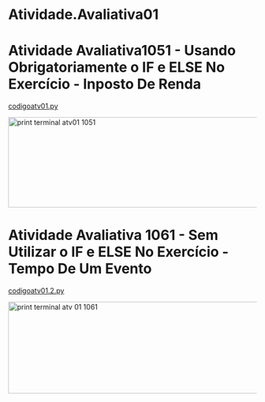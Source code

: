 # Atividade.Avaliativa01

# Atividade Avaliativa1051 - Usando Obrigatoriamente o IF e ELSE No Exercício - Inposto De Renda

[codigoatv01.py](https://github.com/user-attachments/files/22429803/codigoatv01.py)

<img width="1404" height="183" alt="print terminal atv01 1051" src="https://github.com/user-attachments/assets/4270e248-3835-45af-b095-6bf7711fb324" />

# Atividade Avaliativa 1061 - Sem Utilizar o IF e ELSE No Exercício - Tempo De Um Evento

[codigoatv01.2.py](https://github.com/user-attachments/files/22429579/codigoatv01.2.py)

<img width="1354" height="186" alt="print terminal atv 01 1061" src="https://github.com/user-attachments/assets/b886c3c1-da97-4566-9a6d-ef1873ccf8ea" />

